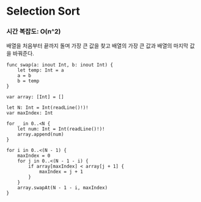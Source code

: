 # Selection Sort
### 시간 복잡도: O(n^2)

배열을 처음부터 끝까지 돌며 가장 큰 값을 찾고
배열의 가장 큰 값과 배열의 마지막 값을 바꿔준다.

```
func swap(a: inout Int, b: inout Int) {
    let temp: Int = a
    a = b
    b = temp
}

var array: [Int] = []

let N: Int = Int(readLine()!)!
var maxIndex: Int

for _ in 0..<N {
    let num: Int = Int(readLine()!)!
    array.append(num)
}

for i in 0..<(N - 1) {
    maxIndex = 0
    for j in 0..<(N - 1 - i) {
        if array[maxIndex] < array[j + 1] {
            maxIndex = j + 1
        }
    }
    array.swapAt(N - 1 - i, maxIndex)
}
```
